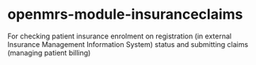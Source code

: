 # openmrs-module-insuranceclaims
For checking patient insurance enrolment on registration (in external Insurance Management Information System) status and submitting claims (managing patient billing)
